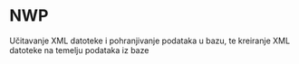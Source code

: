 # NWP
Učitavanje XML datoteke i pohranjivanje podataka u bazu, te kreiranje XML datoteke na temelju podataka iz baze
